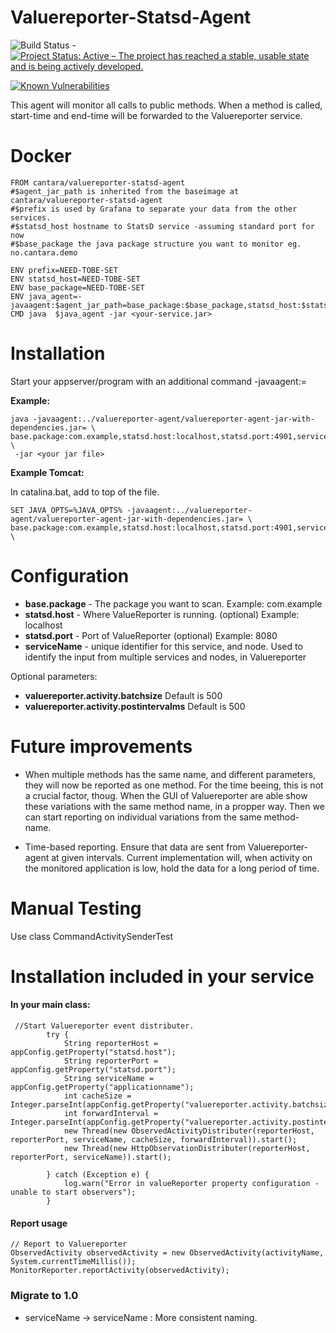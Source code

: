 Valuereporter-Statsd-Agent
===================

![Build Status](https://jenkins.capra.tv/buildStatus/icon?job=Cantara-Valuereporter-Statsd-Agent) - [![Project Status: Active – The project has reached a stable, usable state and is being actively developed.](http://www.repostatus.org/badges/latest/active.svg)](http://www.repostatus.org/#active)

[![Known Vulnerabilities](https://snyk.io/test/github/Cantara/Valuereporter-Statsd-Agent/badge.svg)](https://snyk.io/test/github/Cantara/Valuereporter-Statsd-Agent)


This agent will monitor all calls to public methods. When a method is called, start-time and end-time will be forwarded
to the Valuereporter service.

Docker
===================
```
FROM cantara/valuereporter-statsd-agent
#$agent_jar_path is inherited from the baseimage at cantara/valuereporter-statsd-agent
#$prefix is used by Grafana to separate your data from the other services.
#$statsd_host hostname to StatsD service -assuming standard port for now
#$base_package the java package structure you want to monitor eg. no.cantara.demo

ENV prefix=NEED-TOBE-SET
ENV statsd_host=NEED-TOBE-SET
ENV base_package=NEED-TOBE-SET
ENV java_agent=-javaagent:$agent_jar_path=base_package:$base_package,statsd_host:$statsd_host,prefix:$prefix
CMD java  $java_agent -jar <your-service.jar>
```

Installation
===================

Start your appserver/program with an additional command -javaagent:<path to Valuereporter-Agent>=<properties>

__Example:__
```
java -javaagent:../valuereporter-agent/valuereporter-agent-jar-with-dependencies.jar= \
base.package:com.example,statsd.host:localhost,statsd.port:4901,serviceName:myService \
 -jar <your jar file>
```

__Example Tomcat:__

In catalina.bat, add to top of the file.
```
SET JAVA_OPTS=%JAVA_OPTS% -javaagent:../valuereporter-agent/valuereporter-agent-jar-with-dependencies.jar= \
base.package:com.example,statsd.host:localhost,statsd.port:4901,serviceName:myService \
```

Configuration
===================

* __base.package__ - The package you want to scan. Example: com.example
* __statsd.host__ - Where ValueReporter is running. (optional) Example: localhost
* __statsd.port__ - Port of  ValueReporter (optional) Example: 8080
* __serviceName__  - unique identifier for this service, and node. Used to identify the input from multiple services
and nodes, in Valuereporter

Optional parameters:
* __valuereporter.activity.batchsize__ Default is 500
* __valuereporter.activity.postintervalms__ Default is 500

Future improvements
===================

- When multiple methods has the same name, and different parameters, they will now be reported as one method.
For the time beeing, this is not a crucial factor, thoug. When the GUI of Valuereporter are able show these variations
with the same method name, in a propper way. Then we can start reporting on individual variations from the same method-
name.

- Time-based reporting. Ensure that data are sent from Valuereporter-agent at given intervals. Current implementation
will, when activity on the monitored application is low, hold the data for a long period of time.


Manual Testing
===================

Use class CommandActivitySenderTest

Installation included in your service
===================

#### In your main class:
```
 //Start Valuereporter event distributer.
        try {
            String reporterHost = appConfig.getProperty("statsd.host");
            String reporterPort = appConfig.getProperty("statsd.port");
            String serviceName = appConfig.getProperty("applicationname");
            int cacheSize = Integer.parseInt(appConfig.getProperty("valuereporter.activity.batchsize"));
            int forwardInterval = Integer.parseInt(appConfig.getProperty("valuereporter.activity.postintervalms"));
            new Thread(new ObservedActivityDistributer(reporterHost, reporterPort, serviceName, cacheSize, forwardInterval)).start();
            new Thread(new HttpObservationDistributer(reporterHost, reporterPort, serviceName)).start();

        } catch (Exception e) {
            log.warn("Error in valueReporter property configuration - unable to start observers");
        }
```

#### Report usage

```
// Report to Valuereporter
ObservedActivity observedActivity = new ObservedActivity(activityName, System.currentTimeMillis());
MonitorReporter.reportActivity(observedActivity);
```

### Migrate to 1.0

* serviceName -> serviceName : More consistent naming.



